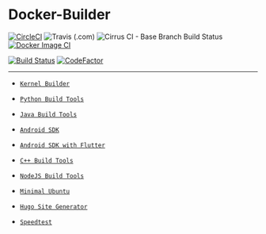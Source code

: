 # Docker-Builder

[![CircleCI](https://circleci.com/gh/crazyuploader/Docker-Builder/tree/master.svg?style=svg)](https://circleci.com/gh/crazyuploader/Docker-Builder/tree/master)
![Travis (.com)](https://img.shields.io/travis/com/crazyuploader/Docker-Builder?label=Travis%20CI%20Master%20Branch)
![Cirrus CI - Base Branch Build Status](https://img.shields.io/cirrus/github/crazyuploader/Docker-Builder?label=Cirrus%20CI%20Master%20Branch)
[![Docker Image CI](https://github.com/crazyuploader/Docker-Builder/workflows/Docker%20Image%20CI/badge.svg)](https://github.com/crazyuploader/Docker-Builder/actions)

[![Build Status](https://crazyuploader.semaphoreci.com/badges/Docker-Builder.svg)](https://crazyuploader.semaphoreci.com/projects/Docker-Builder)
[![CodeFactor](https://www.codefactor.io/repository/github/crazyuploader/docker-builder/badge/master)](https://www.codefactor.io/repository/github/crazyuploader/docker-builder/overview/master)

---

- [`Kernel Builder`](kernel_build/Dockerfile)

- [`Python Build Tools`](python_build_tools/Dockerfile)

- [`Java Build Tools`](java_build_tools/Dockerfile)

- [`Android SDK`](android_sdk/Dockerfile)

- [`Android SDK with Flutter`](android_sdk_flutter/Dockerfile)

- [`C++ Build Tools`](cpp_build_tools/Dockerfile)

- [`NodeJS Build Tools`](node_build_tools/Dockerfile)

- [`Minimal Ubuntu`](minimal_ubuntu/Dockerfile)

- [`Hugo Site Generator`](hugo/Dockerfile)

- [`Speedtest`](speedtest/Dockerfile)

